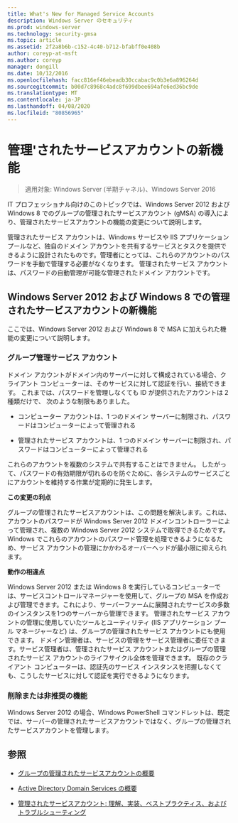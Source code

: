 ```yaml
---
title: What's New for Managed Service Accounts
description: Windows Server のセキュリティ
ms.prod: windows-server
ms.technology: security-gmsa
ms.topic: article
ms.assetid: 2f2a8b6b-c152-4c40-b712-bfabff0e408b
author: coreyp-at-msft
ms.author: coreyp
manager: dongill
ms.date: 10/12/2016
ms.openlocfilehash: facc816ef46ebeadb30ccabac9c0b3e6a896264d
ms.sourcegitcommit: b00d7c8968c4adc8f699dbee694afe6ed36bc9de
ms.translationtype: MT
ms.contentlocale: ja-JP
ms.lasthandoff: 04/08/2020
ms.locfileid: "80856965"
---
```

# <a name="what39s-new-for-managed-service-accounts"></a>管理&#39;されたサービスアカウントの新機能

>適用対象: Windows Server (半期チャネル)、Windows Server 2016

IT プロフェッショナル向けのこのトピックでは、Windows Server 2012 および Windows 8 でのグループの管理されたサービスアカウント (gMSA) の導入により、管理されたサービスアカウントの機能の変更について説明します。

管理されたサービス アカウントは、Windows サービスや IIS アプリケーション プールなど、独自のドメイン アカウントを共有するサービスとタスクを提供できるように設計されたものです。管理者にとっては、これらのアカウントのパスワードを手動で管理する必要がなくなります。 管理されたサービス アカウントは、パスワードの自動管理が可能な管理されたドメイン アカウントです。

## <a name="whats-new-for-managed-service-accounts-in-windows-server-2012-and-windows-8"></a><a name="versions"></a>Windows Server 2012 および Windows 8 での管理されたサービスアカウントの新機能
ここでは、Windows Server 2012 および Windows 8 で MSA に加えられた機能の変更について説明します。

### <a name="group-managed-service-accounts"></a>グループ管理サービス アカウント
ドメイン アカウントがドメイン内のサーバーに対して構成されている場合、クライアント コンピューターは、そのサービスに対して認証を行い、接続できます。 これまでは、パスワードを管理しなくても ID が提供されたアカウントは 2 種類だけで、 次のような制限もありました。

-   コンピューター アカウントは、1 つのドメイン サーバーに制限され、パスワードはコンピューターによって管理される

-   管理されたサービス アカウントは、1 つのドメイン サーバーに制限され、パスワードはコンピューターによって管理される

これらのアカウントを複数のシステムで共有することはできません。 したがって、パスワードの有効期限が切れるのを防ぐために、各システムのサービスごとにアカウントを維持する作業が定期的に発生します。

**この変更の利点**

グループの管理されたサービスアカウントは、この問題を解決します。これは、アカウントのパスワードが Windows Server 2012 ドメインコントローラーによって管理され、複数の Windows Server 2012 システムで取得できるためです。 Windows でこれらのアカウントのパスワード管理を処理できるようになるため、サービス アカウントの管理にかかわるオーバーヘッドが最小限に抑えられます。

**動作の相違点**

Windows Server 2012 または Windows 8 を実行しているコンピューターでは、サービスコントロールマネージャーを使用して、グループの MSA を作成および管理できます。これにより、サーバーファームに展開されたサービスの多数のインスタンスを1つのサーバーから管理できます。 管理されたサービス アカウントの管理に使用していたツールとユーティリティ (IIS アプリケーション プール マネージャーなど) は、グループの管理されたサービス アカウントにも使用できます。 ドメイン管理者は、サービスの管理をサービス管理者に委任できます。サービス管理者は、管理されたサービス アカウントまたはグループの管理されたサービス アカウントのライフサイクル全体を管理できます。 既存のクライアント コンピューターは、認証先のサービス インスタンスを把握しなくても、こうしたサービスに対して認証を実行できるようになります。

### <a name="removed-or-deprecated-functionality"></a><a name="interoperability"></a>削除または非推奨の機能
Windows Server 2012 の場合、Windows PowerShell コマンドレットは、既定では、サーバーの管理されたサービスアカウントではなく、グループの管理されたサービスアカウントを管理します。

## <a name="see-also"></a>参照

-   [グループの管理されたサービスアカウントの概要](group-managed-service-accounts-overview.md)

-   [Active Directory Domain Services の概要](active-directory-domain-services-overview.md)

-   [管理されたサービスアカウント: 理解、実装、ベストプラクティス、およびトラブルシューティング](https://blogs.technet.com/b/askds/archive/20../managed-service-accounts-understanding-implementing-best-practices-and-troubleshooting.aspx)


